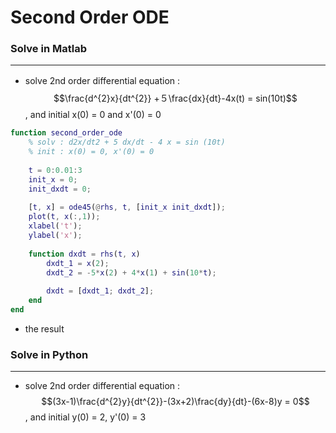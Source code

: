 # Second Order ODE

<script type="text/javascript" src="../js/general.js"></script>

### Solve in Matlab
---

* solve 2nd order differential equation :　$$\frac{d^{2}x}{dt^{2}} +５\frac{dx}{dt}-4x(t) = sin(10t)$$, and initial x(0) = 0 and x'(0) = 0

```matlab
function second_order_ode
    % solv : d2x/dt2 + 5 dx/dt - 4 x = sin (10t)
    % init : x(0) = 0, x'(0) = 0
    
    t = 0:0.01:3
    init_x = 0;
    init_dxdt = 0;
    
    [t, x] = ode45(@rhs, t, [init_x init_dxdt]);
    plot(t, x(:,1));
    xlabel('t');
    ylabel('x');
    
    function dxdt = rhs(t, x)
        dxdt_1 = x(2);
        dxdt_2 = -5*x(2) + 4*x(1) + sin(10*t);
        
        dxdt = [dxdt_1; dxdt_2];
    end
end
```

* the result



### Solve in Python
---

* solve 2nd order differential equation : $$(3x-1)\frac{d^{2}y}{dt^{2}}-(3x+2)\frac{dy}{dt}-(6x-8)y = 0$$, and initial y(0) = 2, y'(0) = 3
